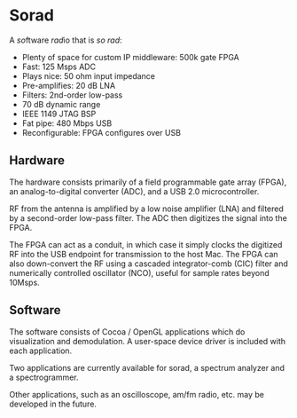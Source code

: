 Sorad
=====

A *so*ftware *rad*io that is *so* *rad*:

* Plenty of space for custom IP middleware: 500k gate FPGA
* Fast: 125 Msps ADC
* Plays nice: 50 ohm input impedance
* Pre-amplifies: 20 dB LNA
* Filters: 2nd-order low-pass
* 70 dB dynamic range
* IEEE 1149 JTAG BSP
* Fat pipe: 480 Mbps USB
* Reconfigurable: FPGA configures over USB


Hardware
--------

The hardware consists primarily of a field programmable gate array (FPGA),
an analog-to-digital converter (ADC), and a USB 2.0 microcontroller.

RF from the antenna is amplified by a low noise amplifier (LNA) and filtered
by a second-order low-pass filter. The ADC then digitizes the signal into the
FPGA.

The FPGA can act as a conduit, in which case it simply clocks the digitized
RF into the USB endpoint for transmission to the host Mac. The FPGA can also
down-convert the RF using a cascaded integrator-comb (CIC) filter and
numerically controlled oscillator (NCO), useful for sample rates beyond
10Msps.


Software
--------

The software consists of Cocoa / OpenGL applications which do visualization
and demodulation. A user-space device driver is included with each application.

Two applications are currently available for sorad, a spectrum analyzer and
a spectrogrammer.

Other applications, such as an oscilloscope, am/fm radio, etc. may be
developed in the future.
